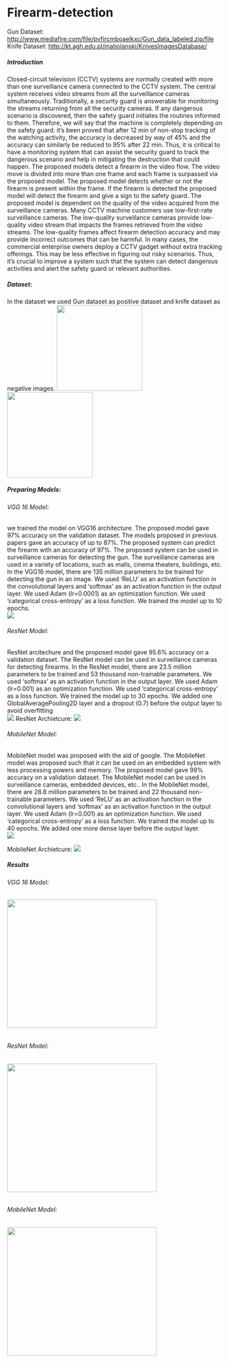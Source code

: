 # Firearm-detection

Gun Dataset: http://www.mediafire.com/file/pvfircmboaelkxc/Gun_data_labeled.zip/file <br>
Knife Dataset: http://kt.agh.edu.pl/matiolanski/KnivesImagesDatabase/

<h5> Introduction </h5>
Closed-circuit television (CCTV) systems are normally created with more than one surveillance camera connected to the CCTV system. The central system receives video streams from all the surveillance cameras simultaneously. Traditionally, a security guard is answerable for monitoring the streams returning from all the security cameras. If any dangerous scenario is discovered, then the safety guard initiates the routines informed to them. Therefore, we will say that the machine is completely depending on the safety guard. it’s been proved that after 12 min of non-stop tracking of the watching activity, the accuracy is decreased by way of 45% and the accuracy can similarly be reduced to 95% after 22 min. Thus, it is critical to have a monitoring system that can assist the security guard to track the dangerous scenario and help in mitigating the destruction that could happen. The proposed models detect a firearm in the video flow. The video move is divided into more than one frame and each frame is surpassed via the proposed model. The proposed model detects whether or not the firearm is present within the frame. If the firearm is detected the proposed model will detect the firearm and give a sign to the safety guard. The proposed model is dependent on the quality of the video acquired from the surveillance cameras. Many CCTV machine customers use low-first-rate surveillance cameras. The low-quality surveillance cameras provide low-quality video stream that impacts the frames retrieved from the video streams. The low-quality frames affect firearm detection accuracy and may provide incorrect outcomes that can be harmful. In many cases, the commercial enterprise owners deploy a CCTV gadget without extra tracking offerings. This may be less effective in figuring out risky scenarios. Thus, it’s crucial to improve a system such that the system can detect dangerous activities and alert the safety guard or relevant authorities.

<h5> Dataset: </h5>
In the dataset we used Gun dataset as positive dataset and knife dataset as negative images.
<img src = 'Images/Training.png' height='200' width = '200'></img>
</br>
<img src = 'Images/Validation.png' height='200' width = '200'></img>
</br>
<h5> Preparing Models: </h5>
<h6>VGG 16 Model:</h6>
we trained the model on VGG16 architecture. The proposed model gave 97% accuracy on the validation dataset. The models proposed in previous papers gave an accuracy of up to 87%. The proposed system can predict the firearm with an accuracy of 97%. The proposed system can be used in surveillance cameras for detecting the gun. The surveillance cameras are used in a variety of locations, such as malls, cinema theaters, buildings, etc. In the VGG16 model, there are 135 million parameters to be trained for detecting the gun in an image. We used ‘ReLU’ as an activation function in the convolutional layers and ‘softmax’ as an activation function in the output layer. We used Adam (lr=0.0001) as an optimization function. We used ‘categorical cross-entropy’ as a loss function. We trained the model up to 10 epochs.
</br>
 <img src="Images/VGG1.png"></img>

<h6>ResNet Model:</h6>
ResNet arcitechure and the proposed model gave 95.6% accuracy on a validation dataset. The ResNet model can be used in surveillance cameras for detecting firearms. In the ResNet model, there are 23.5 million parameters to be trained and 53 thousand non-trainable parameters. We used ‘softmax’ as an activation function in the output layer. We used Adam (lr=0.001) as an optimization function. We used ‘categorical cross-entropy’ as a loss function. We trained the model up to 30 epochs. We added one GlobalAveragePooling2D layer and a dropout (0.7) before the output layer to avoid overfitting
</br>
<img src="Images/Resnet1.png"></img>
<h7>ResNet Archietcure:</h7>
<img src="Images/ResNetTable.jpg"></img>


<h6>MobileNet Model:</h6>
MobileNet model was proposed with the aid of google. The MobileNet model was proposed such that it can be used on an embedded system with less processing powers and memory. The proposed model gave 99% accuracy on a validation dataset. The MobileNet model can be used in surveillance cameras, embedded devices, etc.. In the MobileNet model, there are 28.8 million parameters to be trained and 22 thousand non-trainable parameters. We used ‘ReLU’ as an activation function in the convolutional layers and ‘softmax’ as an activation function in the output layer. We used Adam (lr=0.001) as an optimization function. We used ‘categorical cross-entropy’ as a loss function. We trained the model up to 40 epochs. We added one more dense layer before the output layer.
</br>
<img src="Images/MobileNet1.png"></img>

<h7>MobileNet Archietcure:</h7>
<img src="Images/MobileNetTable.jpg"></img>



<h5>Results</h5>
<h6>VGG 16 Model:<h6>
<img src = 'Results/VGG.png' height='300' width = '350'></img>
<h6>ResNet Model:<h6>
<img src = 'Results/ResNet.png' height='300' width = '350'></img>
<h6>MobileNet Model:<h6>
<img src = 'Results/MobileNet.png' height='300' width = '350'></img>
 
